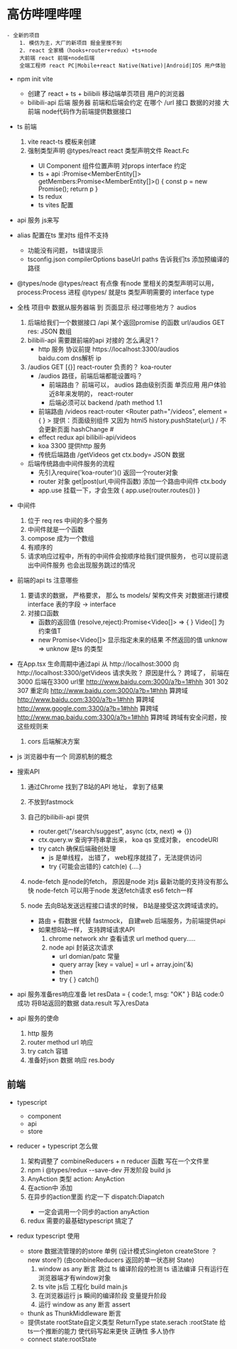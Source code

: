 #  高仿哔哩哔哩  
    - 全新的项目
        1. 模仿为主，大厂的新项目 掘金里搜不到
        2. react 全家桶（hooks+router+redux）+ts+node
        大前端 react 前端+node后端
        全端工程师 react PC|Mobile+react Native(Native)|Android|IOS 用户体验

- npm init vite 
    - 创建了 react + ts + bilibili 移动端单页项目
        用户的浏览器
    - bilibili-api 后端
        服务器
        前端和后端会约定 在哪个 /url  接口  数据的对接
        大前端 node代码作为前端提供数据接口

- ts 前端
    1. vite  react-ts 模板来创建
    2. 强制类型声明
        @types/react  react 类型声明文件  React.Fc<PropTypes>
        - UI Component  组件位置声明  对props  interface 约定
        - ts + api  :Promise<MemberEntity[]>
        getMembers:Promise<MemberEntity[]>() {
            const p = new Promise();
            return p
        }
        - ts  redux
        - ts vites 配置
- api 服务  js来写
- alias 配置在ts 里对ts 组件不支持
    - 功能没有问题， ts错误提示
    - tsconfig.json  compilerOptions
        baseUrl
        paths 告诉我们ts  添加预编译的路径
- @types/node @types/react  有点像
    有node 里相关的类型声明可以用， process:Process 进程
    @types/ 就是ts 类型声明需要的 interface type

- 全栈 项目中 数据从服务器端  到  页面显示
    经过哪些地方？
    audios
    1. 后端给我们一个数据接口 /api  某个返回promise 的函数
        url/audios GET  res: JSON 数组
    2. bilibili-api 需要跟前端的api 对接的 
        怎么满足1？
        - http 服务 协议前提
            https://localhost:3300/audios   
            baidu.com   dns解析   ip
    3. /audios  GET [{}]
        react-router  负责的？
        koa-router
        - /audios  路径，前端后端都能设置吗？
            - 前端路由？ 前端可以， audios  路由级别页面  单页应用
                用户体验 近8年来发明的， react-router
            - 后端必须可以 backend 
                /path   method 1.1
        - 前端路由  /videos  react-router   <Router path="/videos", element = { <Videos/> } > 
            <Link to ="">  提供：页面级别组件
            又因为 html5  history.pushState(url,) / 不会更新页面   hashChange #
        - effect      redux  api  bilibili-api/videos
        - koa  3300  提供http 服务
        - 传统后端路由  /getVideos  get   ctx.body=   JSON 数据
    - 后端传统路由中间件服务的流程
        - 先引入require('koa-router')()  返回一个router对象
        - router 对象 get|post(url,中间件函数)
            添加一个路由中间件 ctx.body
        - app.use 挂载一下，才会生效  { app.use(router.routes()) }
- 中间件
    1. 位于 req  res  中间的多个服务
    2. 中间件就是一个函数
    3. compose  成为一个数组
    4. 有顺序的
    5. 请求响应过程中，所有的中间件会按顺序给我们提供服务，
        也可以提前退出中间件服务  也会出现服务跳过的情况

- 前端的api ts 注意哪些
    1. 要请求的数据， 严格要求， 那么
        ts  models/ 架构文件夹
        对数据进行建模  interface 表的字段 -> interface
    3. 对接口函数
        - 函数的返回值 (resolve,reject):Promise<Video[]> => { }
            Video[] 为约束值T
        - new Promise<Video[]> 显示指定未来的结果 不然返回的值 unknow =>
            unknow 是ts 的类型

- 在App.tsx 生命周期中通过api
    从 http://localhost:3000 向 http://localhost:3300/getVideos 
    请求失败？ 原因是什么？
    跨域了， 前端在3000  后端在3300 
    url里  http://www.baidu.com:3000/a?b=1#hhh  301  302  307 重定向
           http://www.baidu.com:3000/a?b=1#hhh  算跨域
           http://www.baidu.com:3300/a?b=1#hhh  算跨域
           http://www.google.com:3300/a?b=1#hhh  算跨域
           http://www.map.baidu.com:3300/a?b=1#hhh  算跨域
    跨域有安全问题，按这些规则来
    1. cors 
        后端解决方案

- js 浏览器中有一个 同源机制的概念

- 搜索API
    1. 通过Chrome 找到了B站的API 地址， 拿到了结果
    2. 不放到fastmock
    3. 自己的bilibili-api 提供
        - router.get("/search/suggest", async (ctx, next) => {})
        - ctx.query.w  查询字符串拿出来， koa qs 变成对象， encodeURI
        - try  catch 确保后端融创处理
            - js 是单线程， 出错了， web程序就挂了，无法提供访问
            - try {可能会出错的} catch(e) {....}

    4. node-fetch  是node的fetch， 原因是node 对js 最新功能的支持没有那么快
        node-fetch  可以用于node 发送fetch请求 es6 fetch一样
    5. node 去向B站发送远程接口请求的时候， B站是接受这次跨域请求的。
        - 路由 + 假数据   代替 fastmock， 自建web 后端服务，为前端提供api
        - 如果想B站一样， 支持跨域请求API
            1. chrome network xhr 查看请求
                url method query.....
            2. node api  封装这次请求
                - url domian/patc 常量
                - query array [key = value]
                    = url + array.join('&)
                - then 
                - try { } catch()

- api 服务准备res响应准备
    let resData = {
        code:1, 
        msg: "OK"
    }
    B站 code:0 成功
    将B站返回的数据 data.result 写入resData

- api 服务的使命
    1. http 服务
    2. router  method  url 响应
    3. try catch 容错
    4. 准备好json 数据 响应  res.body



## 前端
- typescript
    - component
    - api
    - store

- reducer + typescript 怎么做
    1. 架构调整了  combineReducers  + n reducer 函数 写在一个文件里
    2. npm i @types/redux --save-dev  开发阶段
        build  js
    3. AnyAction 类型  action: AnyAction
    4. 在action中 添加
    5. 在异步的action里面 约定一下 dispatch:Diapatch<anyAction>
        - 一定会调用一个同步的action anyAction
    6. redux 需要的最基础typescript 搞定了

- redux  typescript 使用
    - store 数据流管理的的store 单例 (设计模式Singleton createStore ？ new 
    store?) (由conbineReducers 返回的单一状态树 State)
        1. window as any  断言 跳过 ts 编译阶段的检测  ts 语法编译
        只有运行在浏览器端才有window对象
        2. ts  vite  js后   工程化  build   main.js
        3. 在浏览器运行 js  瞬间的编译阶段    变量提升阶段
        4. 运行
        window as any   断言   assert
    - thunk as ThunkMiddleware  断言
    - 提供state   rootState自定义类型  ReturnType<typeof reducers>
        state.serach   :rootState 给ts一个推断的能力 使代码写起来更快
        正确性   多人协作
    - connect   state:rootState 
    